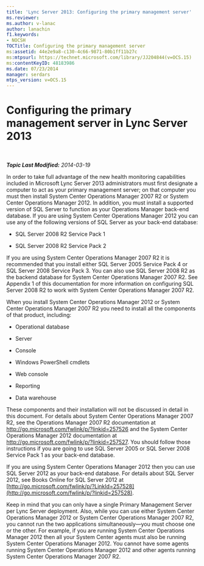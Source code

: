 ```yaml
---
title: 'Lync Server 2013: Configuring the primary management server'
ms.reviewer: 
ms.author: v-lanac
author: lanachin
f1.keywords:
- NOCSH
TOCTitle: Configuring the primary management server
ms:assetid: 44e2e9a8-c130-4c66-9871-80b1ff11b27c
ms:mtpsurl: https://technet.microsoft.com/library/JJ204844(v=OCS.15)
ms:contentKeyID: 48183986
ms.date: 07/23/2014
manager: serdars
mtps_version: v=OCS.15
---
```


<div data-xmlns="http://www.w3.org/1999/xhtml">

<div class="topic" data-xmlns="http://www.w3.org/1999/xhtml" data-msxsl="urn:schemas-microsoft-com:xslt" data-cs="http://msdn.microsoft.com/en-us/">

<div data-asp="http://msdn2.microsoft.com/asp">

# Configuring the primary management server in Lync Server 2013

</div>

<div id="mainSection">

<div id="mainBody">

<span> </span>

_**Topic Last Modified:** 2014-03-19_

In order to take full advantage of the new health monitoring capabilities included in Microsoft Lync Server 2013 administrators must first designate a computer to act as your primary management server; on that computer you must then install System Center Operations Manager 2007 R2 or System Center Operations Manager 2012. In addition, you must install a supported version of SQL Server to function as your Operations Manager back-end database. If you are using System Center Operations Manager 2012 you can use any of the following versions of SQL Server as your back-end database:

  - SQL Server 2008 R2 Service Pack 1

  - SQL Server 2008 R2 Service Pack 2

If you are using System Center Operations Manager 2007 R2 it is recommended that you install either SQL Server 2005 Service Pack 4 or SQL Server 2008 Service Pack 3. You can also use SQL Server 2008 R2 as the backend database for System Center Operations Manager 2007 R2. See Appendix 1 of this documentation for more information on configuring SQL Server 2008 R2 to work with System Center Operations Manager 2007 R2.

When you install System Center Operations Manager 2012 or System Center Operations Manager 2007 R2 you need to install all the components of that product, including:

  - Operational database

  - Server

  - Console

  - Windows PowerShell cmdlets

  - Web console

  - Reporting

  - Data warehouse

These components and their installation will not be discussed in detail in this document. For details about System Center Operations Manager 2007 R2, see the Operations Manager 2007 R2 documentation at <http://go.microsoft.com/fwlink/p/?linkid=257526> and the System Center Operations Manager 2012 documentation at <http://go.microsoft.com/fwlink/p/?linkid=257527>. You should follow those instructions if you are going to use SQL Server 2005 or SQL Server 2008 Service Pack 1 as your back-end database.

If you are using System Center Operations Manager 2012 then you can use SQL Server 2012 as your back-end database. For details about SQL Server 2012, see Books Online for SQL Server 2012 at [http://go.microsoft.com/fwlink/p/?LinkId=257528](http://go.microsoft.com/fwlink/p/?linkid=257528).

Keep in mind that you can only have a single Primary Management Server per Lync Server deployment. Also, while you can use either System Center Operations Manager 2012 or System Center Operations Manager 2007 R2, you cannot run the two applications simultaneously—you must choose one or the other. For example, if you are running System Center Operations Manager 2012 then all your System Center agents must also be running System Center Operations Manager 2012. You cannot have some agents running System Center Operations Manager 2012 and other agents running System Center Operations Manager 2007 R2.

</div>

<span> </span>

</div>

</div>

</div>

